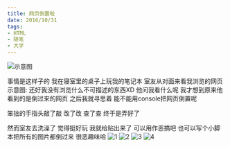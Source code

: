 ```yaml
---
title: 网页倒置啦
date: 2016/10/31
tags: 
- HTML
- 随笔
- 大学
---
```


![示意图](http://o7o8kqz7a.bkt.clouddn.com/QQ%E5%9B%BE%E7%89%8720161119225204.png)

<!-- more -->
事情是这样子的
我在寝室里的桌子上玩我的笔记本
室友从对面来看我浏览的网页
示意图:
还好我没有浏览什么不可描述的东西XD
他问我看什么呢 我才想到原来他看到的是倒过来的网页
之后我就寻思着 能不能用console把网页倒置呢

笨拙的手指头敲了敲 改了改 查了查
终于是弄好了

然而室友去洗澡了
觉得挺好玩 我就给贴出来了
可以用作恶搞吧 也可以写个小脚本把所有的图片都倒过来
很恶趣味哈
![1](http://o7o8kqz7a.bkt.clouddn.com/OZ~%7D%5DE%7D%5DS_7%5B$%60WCL9R~$62.png)
![2](http://o7o8kqz7a.bkt.clouddn.com/R9TXR%25%7D%607%7BZA%5DTVS9Q~%60CSX.png)
![3](http://o7o8kqz7a.bkt.clouddn.com/046T6MNKQRLVU1%28%25%7BDHSRKQ.png)
![4](http://o7o8kqz7a.bkt.clouddn.com/6LL_K2EF%25%25PYS5%7D_7N_1W%28C.png)